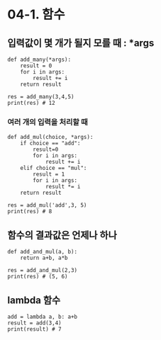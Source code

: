 # 04-1. 함수

## 입력값이 몇 개가 될지 모를 때 : *args
```
def add_many(*args):
    result = 0
    for i in args:
        result += i
    return result

res = add_many(3,4,5)
print(res) # 12
```

### 여러 개의 입력을 처리할 때

```
def add_mul(choice, *args):
    if choice == "add":
        result=0
        for i in args:
            result += i
    elif choice == "mul":
        result = 1
        for i in args:
            result *= i
    return result

res = add_mul('add',3, 5)
print(res) # 8
```

## 함수의 결과값은 언제나 하나
```
def add_and_mul(a, b):
    return a+b, a*b

res = add_and_mul(2,3)
print(res) # (5, 6)
```

## lambda 함수
```
add = lambda a, b: a+b
result = add(3,4)
print(result) # 7
```